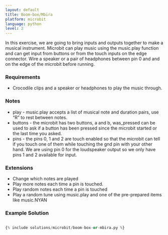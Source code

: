 ```yaml
---
layout: default
title: Boom-box/Mbira
platform: microbit
language: python
level: 2
---
```

In this exercise, we are going to bring inputs and outputs together to make a musical instrument. Microbit
can play music using the music.play function and can get input from buttons or from the touch inputs on the
edge connector. Wire a speaker or a pair of headphones between pin 0 and and on the edge of the microbit
before running.

### Requirements

* Crocodile clips and a speaker or headphones to play the music through.


### Notes

* play - music.play accepts a list of musical note and duration pairs, use “R” to rest between notes.
* buttons - the microbit has two buttons, a and b, was_pressed can be used to ask if a button has been pressed since the microbit started or the last time you asked.
* pins - the pins 0, 1 and 2 are touch enabled so that the microbit can tell if you touch one of them while touching the gnd pin with your other hand. We are using pin 0 for the loudspeaker output so we only have pins 1 and 2 available for input.


### Extensions

* Change which notes are played
* Play more notes each time a pin is touched.
* Play random notes each time a pin is touched
* Play a random tune using music.play and one of the pre-prepared items like music.NYAN


### Example Solution

```python

{% include solutions/microbit/boom-box-or-mbira.py %}

```
